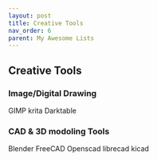 ```yaml
---
layout: post
title: Creative Tools
nav_order: 6
parent: My Awesome Lists
---
```

## Creative Tools
### Image/Digital Drawing
GIMP
krita
Darktable

### CAD & 3D modoling Tools
Blender
FreeCAD
Openscad
librecad
kicad
